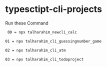 # typesctipt-cli-projects

Run these Command 
```bash
 00 = npx talharahim_newcli_calc
```
```bash
01 = npx talharahim_cli_guessingnumber_game
```
```bash
02 = npx talharahim_cli_atm
```
```bash
03 = npx talharahim_cli_todoproject
```
```bash
